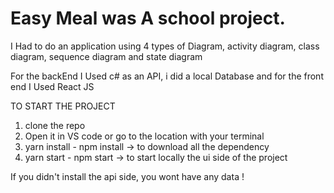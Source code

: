 # Easy Meal was A school project.

I Had to do an application using 4 types of Diagram, activity diagram, class diagram, sequence diagram and state diagram


For the backEnd I Used c# as an API, i did a local Database and for the front end I Used React JS


TO START THE PROJECT 

1. clone the repo
2. Open it in VS code or go to the location with your terminal 
3. yarn install - npm install ->  to download all the dependency 
4. yarn start - npm start -> to start locally the ui side of the project


If you didn't install the api side, you wont have any data ! 
